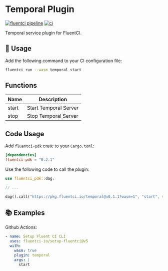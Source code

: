 # Temporal Plugin

[![fluentci pipeline](https://shield.fluentci.io/x/temporal)](https://pkg.fluentci.io/temporal)
[![ci](https://github.com/fluentci-io/services/actions/workflows/temporal.yml/badge.svg)](https://github.com/fluentci-io/services/actions/workflows/temporal.yml)

Temporal service plugin for FluentCI.

## 🚀 Usage

Add the following command to your CI configuration file:

```bash
fluentci run --wasm temporal start
```

## Functions

| Name   | Description                                 |
| ------ | --------------------------------------------|
| start  | Start Temporal Server                       |
| stop   | Stop Temporal Server                        |

## Code Usage

Add `fluentci-pdk` crate to your `Cargo.toml`:

```toml
[dependencies]
fluentci-pdk = "0.2.1"
```

Use the following code to call the plugin:

```rust
use fluentci_pdk::dag;

// ...

dag().call("https://pkg.fluentci.io/temporal@v0.1.1?wasm=1", "start", vec![])?;
```

## 📚 Examples

Github Actions:

```yaml
- name: Setup Fluent CI CLI
  uses: fluentci-io/setup-fluentci@v5
  with:
    wasm: true
    plugin: temporal
    args: |
      start
```
